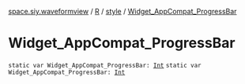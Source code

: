 [space.siy.waveformview](../../index.md) / [R](../index.md) / [style](index.md) / [Widget_AppCompat_ProgressBar](./-widget_-app-compat_-progress-bar.md)

# Widget_AppCompat_ProgressBar

`static var Widget_AppCompat_ProgressBar: `[`Int`](https://kotlinlang.org/api/latest/jvm/stdlib/kotlin/-int/index.html)
`static var Widget_AppCompat_ProgressBar: `[`Int`](https://kotlinlang.org/api/latest/jvm/stdlib/kotlin/-int/index.html)